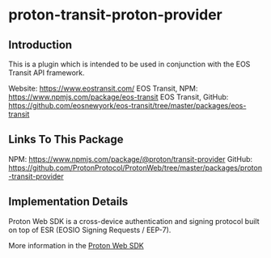 # proton-transit-proton-provider

## Introduction

This is a plugin which is intended to be used in conjunction with the EOS Transit API framework.

Website: https://www.eostransit.com/
EOS Transit, NPM: https://www.npmjs.com/package/eos-transit
EOS Transit, GitHub: https://github.com/eosnewyork/eos-transit/tree/master/packages/eos-transit

## Links To This Package

NPM: https://www.npmjs.com/package/@proton/transit-provider
GitHub: https://github.com/ProtonProtocol/ProtonWeb/tree/master/packages/proton-transit-provider

## Implementation Details

Proton Web SDK is a cross-device authentication and signing protocol built on top of ESR (EOSIO Signing Requests / EEP-7).

More information in the [Proton Web SDK](https://github.com/ProtonProtocol/ProtonWeb)
